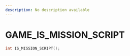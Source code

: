 ```yaml
---
description: No description available 
---
```


# GAME\_IS_MISSION_SCRIPT

```cpp
int IS_MISSION_SCRIPT();
```